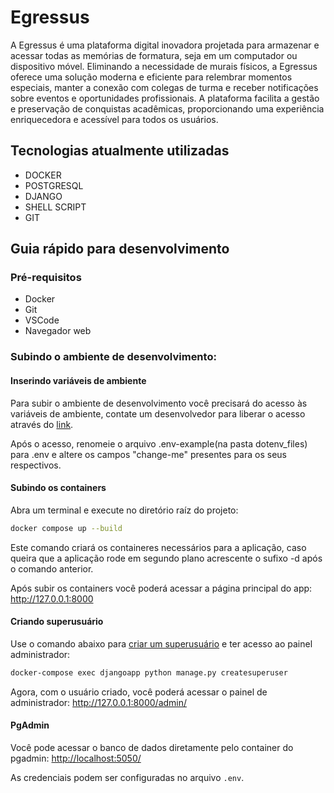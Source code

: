 # Egressus

A Egressus é uma plataforma digital inovadora projetada para armazenar e acessar todas as memórias de formatura, seja em um computador ou dispositivo móvel. Eliminando a necessidade de murais físicos, a Egressus oferece uma solução moderna e eficiente para relembrar momentos especiais, manter a conexão com colegas de turma e receber notificações sobre eventos e oportunidades profissionais. A plataforma facilita a gestão e preservação de conquistas acadêmicas, proporcionando uma experiência enriquecedora e acessível para todos os usuários. 

## Tecnologias atualmente utilizadas

- DOCKER
- POSTGRESQL
- DJANGO
- SHELL SCRIPT
- GIT

## Guia rápido para desenvolvimento

### Pré-requisitos

- Docker
- Git
- VSCode
- Navegador web

### Subindo o ambiente de desenvolvimento:

#### Inserindo variáveis de ambiente

Para subir o ambiente de desenvolvimento você precisará do acesso às variáveis de ambiente, contate um desenvolvedor para liberar o acesso através do [link](https://colab.research.google.com/drive/1XL511ufZxyoWsZZOb_5LEFBQYNKCmP5T?usp=sharing).

Após o acesso, renomeie o arquivo .env-example(na pasta dotenv_files) para .env e altere os campos "change-me" presentes para os seus respectivos.

#### Subindo os containers
Abra um terminal e execute no diretório raíz do projeto:

```bash
docker compose up --build
```

Este comando criará os containeres necessários para a aplicação, caso queira que a aplicação rode em segundo plano acrescente o sufixo -d após o comando anterior.

Após subir os containers você poderá acessar a página principal do app: <http://127.0.0.1:8000>

#### Criando superusuário

Use o comando abaixo para [criar um superusuário](https://docs.djangoproject.com/pt-br/4.2/intro/tutorial02/#creating-an-admin-user) e ter acesso ao painel administrador:

```bash
docker-compose exec djangoapp python manage.py createsuperuser
```

Agora, com o usuário criado, você poderá acessar o painel de administrador: <http://127.0.0.1:8000/admin/>


#### PgAdmin

Você pode acessar o banco de dados diretamente pelo container do pgadmin: <http://localhost:5050/>

As credenciais podem ser configuradas no arquivo `.env`.

